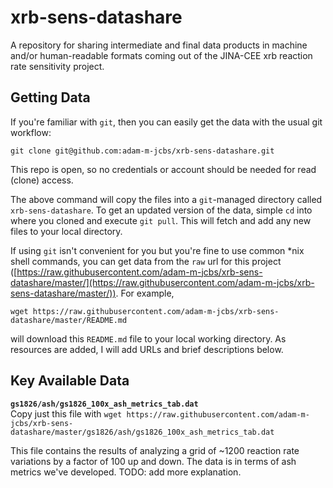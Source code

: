 # xrb-sens-datashare
A repository for sharing intermediate and final data products in machine and/or
human-readable formats coming out of the JINA-CEE xrb reaction rate sensitivity
project.

## Getting Data

If you're familiar with `git`, then you can easily get the data with the usual git workflow:

```
git clone git@github.com:adam-m-jcbs/xrb-sens-datashare.git
```

This repo is open, so no credentials or account should be needed for read (clone) access.

The above command will copy the files into a `git`-managed directory called
`xrb-sens-datashare`.  To get an updated version of the data, simple `cd` into
where you cloned and execute `git pull`.  This will fetch and add any new files
to your local directory.

If using `git` isn't convenient for you but you're fine to use common \*nix
shell commands, you can get data from the `raw` url for this project
([https://raw.githubusercontent.com/adam-m-jcbs/xrb-sens-datashare/master/](https://raw.githubusercontent.com/adam-m-jcbs/xrb-sens-datashare/master/)).
For example,

```
wget https://raw.githubusercontent.com/adam-m-jcbs/xrb-sens-datashare/master/README.md
```
will download this `README.md` file to your local working directory.  As
resources are added, I will add URLs and brief descriptions below.

## Key Available Data

**`gs1826/ash/gs1826_100x_ash_metrics_tab.dat`**  
Copy just this file with 
`wget https://raw.githubusercontent.com/adam-m-jcbs/xrb-sens-datashare/master/gs1826/ash/gs1826_100x_ash_metrics_tab.dat`

This file contains the results of analyzing a grid of ~1200 reaction rate
variations by a factor of 100 up and down.  The data is in terms of ash metrics
we've developed.  TODO: add more explanation.
